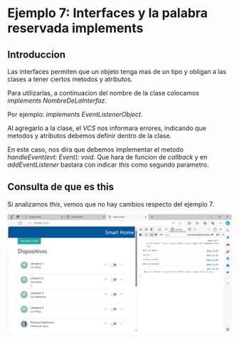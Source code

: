 # Ejemplo 7: Interfaces y la palabra reservada implements

## Introduccion

Las interfaces permiten que un objeto tenga mas de un tipo y obligan a las clases a tener ciertos metodos y atributos.

Para utilizarlas, a continuacion del nombre de la clase colocamos *implements NombreDeLaInterfaz*.

Por ejemplo: *implements EventListenerObject*.

Al agregarlo a la clase, el *VCS* nos informara errores, indicando que metodos y atributos debemos definir dentro de la clase.

En este caso, nos dira que debemos implementar el metodo *handleEvent(evt: Event): void*. Que hara de funcion de *callback* y en *addEventListener* bastara con indicar *this* como segundo parametro.

## Consulta de que es this

Si analizamos *this*, vemos que no hay cambios respecto del ejemplo 7.

![que_es_this](/ej8-ts6/que_es_this.png)